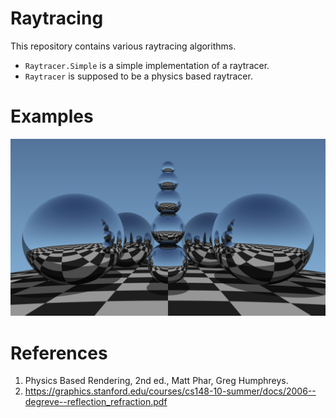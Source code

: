 # Raytracing

This repository contains various raytracing algorithms.

 * `Raytracer.Simple` is a simple implementation of a raytracer.
 * `Raytracer` is supposed to be a physics based raytracer.

# Examples

![example1](img/20190128_094440_3840x2160_16XSS.png)

# References

 1. Physics Based Rendering, 2nd ed., Matt Phar, Greg Humphreys.
 2. https://graphics.stanford.edu/courses/cs148-10-summer/docs/2006--degreve--reflection_refraction.pdf
